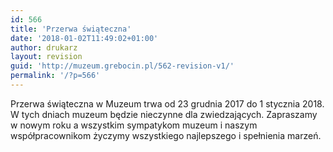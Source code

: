 ```yaml
---
id: 566
title: 'Przerwa świąteczna'
date: '2018-01-02T11:49:02+01:00'
author: drukarz
layout: revision
guid: 'http://muzeum.grebocin.pl/562-revision-v1/'
permalink: '/?p=566'
---
```


Przerwa świąteczna w Muzeum trwa od 23 grudnia 2017 do 1 stycznia 2018. W tych dniach muzeum będzie nieczynne dla zwiedzających. Zapraszamy w nowym roku a wszystkim sympatykom muzeum i naszym współpracownikom życzymy wszystkiego najlepszego i spełnienia marzeń.